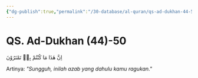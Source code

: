 ```yaml
---
{"dg-publish":true,"permalink":"/30-database/al-quran/qs-ad-dukhan-44-50/"}
---
```



# QS. Ad-Dukhan (44)-50
اِنَّ هٰذَا مَا كُنْتُمْ بِهٖ تَمْتَرُوْنَ 

Artinya: *"Sungguh, inilah azab yang dahulu kamu ragukan."*
